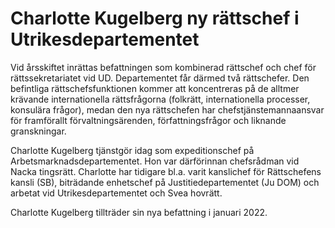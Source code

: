 # Charlotte Kugelberg ny rättschef i Utrikesdepartementet

Vid årsskiftet inrättas befattningen som kombinerad rättschef och chef för rättssekretariatet vid UD. Departementet får därmed två rättschefer. Den befintliga rättschefsfunktionen kommer att koncentreras på de alltmer krävande internationella rättsfrågorna (folkrätt, internationella processer, konsulära frågor), medan den nya rättschefen har chefstjänstemannaansvar för framförallt förvaltningsärenden, författningsfrågor och liknande granskningar.

Charlotte Kugelberg tjänstgör idag som expeditionschef på Arbetsmarknadsdepartementet. Hon var därförinnan chefsrådman vid Nacka tingsrätt. Charlotte har tidigare bl.a. varit kanslichef för Rättschefens kansli (SB), biträdande enhetschef på Justitiedepartementet (Ju DOM) och arbetat vid Utrikesdepartementet och Svea hovrätt.

Charlotte Kugelberg tillträder sin nya befattning i januari 2022.
